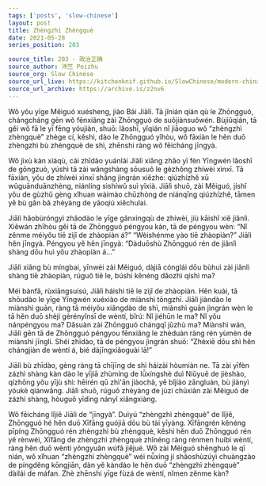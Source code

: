 ```yaml
---
tags: ['posts', 'slow-chinese']
layout: post
title: Zhèngzhì Zhèngquè 
date: 2021-05-28
series_position: 203

source_title: 203 - 政治正确
source_author: 沛竺 Peizhu
source_org: Slow Chinese
source_url_live: https://kitchenknif.github.io/SlowChinese/modern-china/203-zheng-zhi-zheng-que.html
source_url_archive: https://archive.is/z2nv6
---
```



Wǒ yǒu yīge Měiguó xuésheng, jiào Bái Jiālì. Tā jǐnián qián qù le Zhōngguó, chángcháng gēn wǒ fēnxiǎng zài Zhōngguó de suǒjiànsuǒwén. Bùjiǔqián, tā gěi wǒ fā le yī fēng yóujiàn, shuō: lǎoshī, yǐqián nǐ jiāoguo wǒ “zhèngzhì zhèngquè” zhège cí, kěshì, dào le Zhōngguó yǐhòu, wǒ fāxiàn le hěn duō zhèngzhì bù zhèngquè de shì, zhēnshi ràng wǒ fēicháng jīngyà. 

Wǒ jìxù kàn xiàqù, cái zhīdào yuánlái Jiālì xiǎng zhǎo yī fèn Yīngwén lǎoshī de gōngzuò, yúshì tā zài wǎngshàng sōusuǒ le gèzhǒng zhíwèi xìnxī. Tā fāxiàn, yǒu de zhíwèi xìnxī shǎng jìngrán xiězhe: qiúzhízhě xū wǔguānduānzhèng, niánlíng sìshíwǔ suì yǐxià. Jiālì shuō, zài Měiguó, jíshǐ yǒu de gùzhǔ gèng xǐhuan wàimào chūzhòng de niánqīng qiúzhízhě, tāmen yě bù gǎn bǎ zhèyàng de yāoqiú xiěchulai. 

Jiālì hǎobùróngyì zhǎodào le yīge gǎnxìngqù de zhíwèi, jiù kāishǐ xiě jiǎnlì. Xiěwán zhīhòu gěi tā de Zhōngguó péngyou kàn, tā de péngyou wèn: “Nǐ zěnme méiyǒu tiē zìjǐ de zhàopiàn á?” “Wèishénme yào tiē zhàopiàn?” Jiālì hěn jīngyà. Péngyou yě hěn jīngyà: “Dàduōshù Zhōngguó rén de jiǎnlì shàng dōu huì yǒu zhàopiàn á…” 

Jiālì xiǎng bù míngbai, yīnwèi zài Měiguó, dàjiā cónglái dōu bùhuì zài jiǎnlì shàng tiē zhàopiàn, rúguǒ tiē le, búshi kěnéng dǎozhì qíshì ma?

Méi bànfǎ, rùxiāngsuísú, Jiālì háishi tiē le zìjǐ de zhàopiàn. Hěn kuài, tā shōudào le yīge Yīngwén xuéxiào de miànshì tōngzhī. Jiālì jiàndào le miànshì guān, ràng tā méiyǒu xiǎngdào de shì, miànshì guān jìngrán wèn le tā hěn duō shèjí gèrényǐnsī de wèntí, bǐrú: Nǐ jiéhūn le ma? Nǐ yǒu nánpéngyou ma? Dǎsuàn zài Zhōngguó chángqī jūzhù ma? Miànshì wán, Jiālì gēn tā de Zhōngguó péngyou fēnxiǎng le zhèduàn ràng rén yùmèn de miànshì jīnglì. Shéi zhīdào, tā de péngyou jìngrán shuō: “Zhèxiē dōu shì hěn chángjiàn de wèntí á, bié dàjīngxiǎoguài lā!”

Jiālì bù zhīdào, gèng ràng tā chījīng de shì háizài hòumiàn ne. Tā zài yīfèn zázhì shàng kàn dào le yījiā zhùmíng de lǚxíngshè duì Niǔyuē de jièshào, qízhōng yǒu yījù shì: hēirén qū zhì'ān jiàochà, yě bǐjiào zāngluàn, bù jiànyì yóukè qiánwǎng. Jiālì shuō, rúguǒ zhèyàng de jùzi chūxiàn zài Měiguó de zázhì shàng, hòuguǒ yīdìng nányǐ xiǎngxiàng. 

Wǒ fēicháng lǐjiě Jiālì de “jīngyà”. Duìyú “zhèngzhì zhèngquè” de lǐjiě, Zhōngguó hé hěn duō Xīfāng guójiā dōu bù tài yīyàng. Xīfāngrén kěnéng pīpíng Zhōngguó rén zhèngzhì bù zhèngquè, kěshì hěn duō Zhōngguó rén yě rènwéi, Xīfāng de zhèngzhì zhèngquè zhǐnéng ràng rénmen huíbì wèntí, ràng hěn duō wèntí yǒngyuǎn wúfǎ jiějué. Wǒ zài Měiguó shēnghuó le qī nián, wǒ xǐhuan “zhèngzhì zhèngquè” wéi nǚxìng jí shǎoshùzúyì chuàngzào de píngděng kōngjiān, dàn yě kàndào le hěn duō “zhèngzhì zhèngquè” dàilái de máfan. Zhè zhēnshi yīge fùzá de wèntí, nǐmen zěnme kàn?